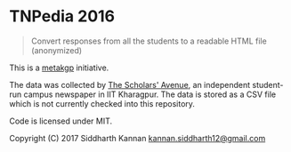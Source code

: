 # TNPedia 2016

> Convert responses from all the students to a readable HTML file (anonymized)

This is a [metakgp](https://wiki.metakgp.org) initiative. 

The data was collected by [The Scholars'
Avenue](https://www.facebook.com/scholarsavenue/), an independent student-run
campus newspaper in IIT Kharagpur. The data is stored as a CSV file which is not
currently checked into this repository.

Code is licensed under MIT.

Copyright (C) 2017  Siddharth Kannan <kannan.siddharth12@gmail.com>
